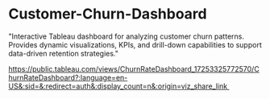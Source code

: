 # Customer-Churn-Dashboard

"Interactive Tableau dashboard for analyzing customer churn patterns. Provides dynamic visualizations, KPIs, and drill-down capabilities to support data-driven retention strategies."

https://public.tableau.com/views/ChurnRateDashboard_17253325772570/ChurnRateDashboard?:language=en-US&:sid=&:redirect=auth&:display_count=n&:origin=viz_share_link 
